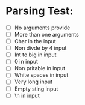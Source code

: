 # Parsing Test:
- [ ] No arguments provide 
- [ ] More than one arguments
- [ ] Char in the input
- [ ] Non divde by 4 input
- [ ] Int to big in input
- [ ] 0 in input
- [ ] Non pritable in input
- [ ] White spaces in input
- [ ] Very long input
- [ ] Empty sting input
- [ ] \n in input
